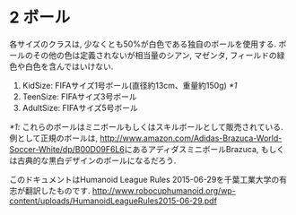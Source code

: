 # 2 ボール

各サイズのクラスは, 少なくとも50%が白色である独自のボールを使用する.
ボールのその他の色は定義されないが相当量のシアン, マゼンタ, フィールドの緑色や白色を含んではいけない.

1. KidSize: FIFAサイズ1号ボール(直径約13cm、重量約150g) _*1_
2. TeenSize: FIFAサイズ3号ボール
3. AdultSize: FIFAサイズ5号ボール

_*1_: これらのボールはミニボールもしくはスキルボールとして販売されている. 例として正規のボールは, <http://www.amazon.com/Adidas-Brazuca-World-Soccer-White/dp/B00D09F6L6>にあるアディダスミニボールBrazuca, もしくは古典的な黒白デザインのボールになるだろう.

このドキュメントはHumanoid League Rules 2015-06-29を千葉工業大学の有志が翻訳したものです.
<http://www.robocuphumanoid.org/wp-content/uploads/HumanoidLeagueRules2015-06-29.pdf>
